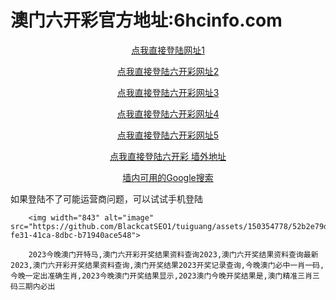 # 澳门六开彩官方地址:6hcinfo.com
 <p align="center" dir="auto">
        <a title="六开彩 网址1" href="https://6hcinfo.com" rel="nofollow">
            点我直接登陆网址1</a></p>
    <p align="center" dir="auto">
        <a title="六开彩 网址2" href="https://6hcinfo.com" rel="nofollow">
            点我直接登陆六开彩网址2</a></p>
    <p align="center" dir="auto">
        <a title="六开彩 网址3" href="https://6hcinfo.com" rel="nofollow">
            点我直接登陆六开彩网址3</a></p>
    <p align="center" dir="auto">
    </p><p align="center" dir="auto">
        <a title="六开彩 网址4" href="https://6hcinfo.com" rel="nofollow">点我直接登陆六开彩网址4</a></p>
    <p align="center" dir="auto">
    </p><p align="center" dir="auto">
        <a title="六开彩 网址5" href="https://6hcinfo.com" rel="nofollow">点我直接登陆六开彩网址5</a></p>
    <p align="center" dir="auto">
    </p><p align="center" dir="auto">
        <a title="六开彩 墙外地址" href="https://6hcinfo.com" rel="nofollow">
            点我直接登陆六开彩 墙外地址</a></p>
    <p align="center" dir="auto">
        </p><p align="center" dir="auto">
            <a title="google" href="https://6hcinfo.com" rel="nofollow">墙内可用的Google搜索</a></p>
        如果登陆不了可能运营商问题，可以试试手机登陆<p dir="auto"></p>
        
        <img width="843" alt="image" src="https://github.com/BlackcatSEO1/tuiguang/assets/150354778/52b2e79d-fe31-41ca-8dbc-b71940ace548">

        2023今晚澳门开特马,澳门六开彩开奖结果资料查询2023,澳门六开奖结果资料查询最新2023,澳门六开彩开奖结果资料查询,澳门开奖结果2023开奖记录查询,今晚澳门必中一肖一码,今晚一定出准确生肖,2023今晚澳门开奖结果显示,2023澳门今晚开奖结果是,澳门精准三肖三码三期内必出

